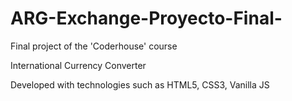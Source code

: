# ARG-Exchange-Proyecto-Final-

Final project of the 'Coderhouse' course

International Currency Converter

Developed with technologies such as HTML5, CSS3, Vanilla JS
